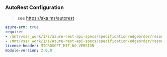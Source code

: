 ### AutoRest Configuration

> see https://aka.ms/autorest

``` yaml
azure-arm: true
require:
- /mnt/vss/_work/1/s/azure-rest-api-specs/specification/edgeorder/resource-manager/readme.md
- /mnt/vss/_work/1/s/azure-rest-api-specs/specification/edgeorder/resource-manager/readme.go.md
license-header: MICROSOFT_MIT_NO_VERSION
module-version: 2.0.0

```
